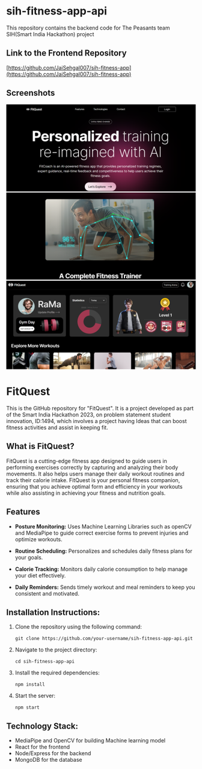 # sih-fitness-app-api
This repository contains the backend code for The Peasants team SIH(Smart India Hackathon) project

## Link to the Frontend Repository
[https://github.com/JaiSehgal007/sih-fitness-app](https://github.com/JaiSehgal007/sih-fitness-app)

## Screenshots
![Img1](assets/img1.png)
![Img2](assets/img2.png)
![Img3](assets/img3.png)


# FitQuest

This is the GitHub repository for "FitQuest". It is a project developed as part of the Smart India Hackathon 2023, on problem statement student innovation, ID:1494, which involves a project having Ideas that can boost fitness activities and assist in keeping fit.

## What is FitQuest?

FitQuest is a cutting-edge fitness app designed to guide users in performing exercises correctly by capturing and analyzing their body movements. It also helps users manage their daily workout routines and track their calorie intake. FitQuest is your personal fitness companion, ensuring that you achieve optimal form and efficiency in your workouts while also assisting in achieving your fitness and nutrition goals.

## Features
* **Posture Monitoring:**  Uses Machine Learning Libraries such as openCV and MediaPipe to guide correct exercise forms to prevent injuries and optimize workouts.

* **Routine Scheduling:** Personalizes and schedules daily fitness plans for your goals.

* **Calorie Tracking:** Monitors daily calorie consumption to help manage your diet effectively.

* **Daily Reminders:** Sends timely workout and meal reminders to keep you consistent and motivated.

## Installation Instructions:

1. Clone the repository using the following command:
   ```
   git clone https://github.com/your-username/sih-fitness-app-api.git
   ```

2. Navigate to the project directory:
   ```
   cd sih-fitness-app-api
   ```

3. Install the required dependencies:
   ```
   npm install
   ```

4. Start the server:
   ```
   npm start
   ```




## Technology Stack:
- MediaPipe and OpenCV for building Machine learning model
- React for the frontend
- Node/Express for the backend
- MongoDB for the database
